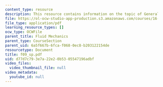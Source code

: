 ```yaml
---
content_type: resource
description: This resource contains information on the topic of General Wings.
file: https://ol-ocw-studio-app-production.s3.amazonaws.com/courses/16-01-unified-engineering-i-ii-iii-iv-fall-2005-spring-2006/d77d7c793e7a22e20b5305547196adbf_f09_sp.pdf
file_type: application/pdf
learning_resource_types: []
ocw_type: OCWFile
parent_title: Fluid Mechanics
parent_type: CourseSection
parent_uid: 6a5f667b-6fca-f068-0ec8-b203122154de
resourcetype: Document
title: f09_sp.pdf
uid: d77d7c79-3e7a-22e2-0b53-05547196adbf
video_files:
  video_thumbnail_file: null
video_metadata:
  youtube_id: null
---
```

